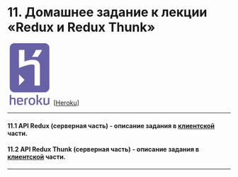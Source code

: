 #  11. Домашнее задание к лекции «Redux и Redux Thunk»

![](./pic/heroku-seeklogo.svg)
[[Heroku](https://ra-11-1-2-backend.herokuapp.com/)]

---

#### 11.1 API Redux (серверная часть) - описание задания в [клиентской](https://github.com/igor-chazov/ra-hw-11_thunk_1-2#11.1) части.
#### 11.2 API Redux Thunk (серверная часть) - описание задания в [клиентской](https://github.com/igor-chazov/ra-hw-11_thunk_1-2#11.2) части.

---
